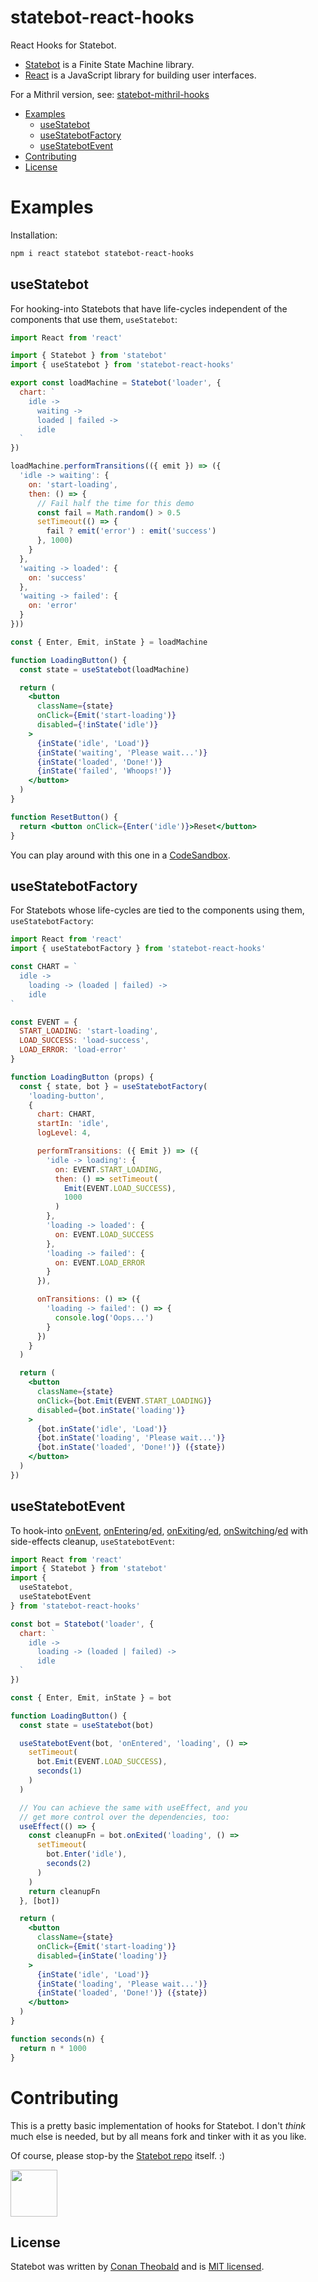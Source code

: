 # statebot-react-hooks

React Hooks for Statebot.

- [Statebot](https://github.com/shuckster/statebot) is a Finite State Machine library.
- [React](https://reactjs.org/) is a JavaScript library for building user interfaces.

For a Mithril version, see: [statebot-mithril-hooks](https://github.com/shuckster/statebot-mithril-hooks)

- [Examples](#examples)
  - [useStatebot](#usestatebot)
  - [useStatebotFactory](#usestatebotfactory)
  - [useStatebotEvent](#useStatebotEvent)
- [Contributing](#contributing)
- [License](#license)

# Examples

Installation:

```sh
npm i react statebot statebot-react-hooks
```

## useStatebot

For hooking-into Statebots that have life-cycles independent of the components that use them, `useStatebot`:

```jsx
import React from 'react'

import { Statebot } from 'statebot'
import { useStatebot } from 'statebot-react-hooks'

export const loadMachine = Statebot('loader', {
  chart: `
    idle ->
      waiting ->
      loaded | failed ->
      idle
  `
})

loadMachine.performTransitions(({ emit }) => ({
  'idle -> waiting': {
    on: 'start-loading',
    then: () => {
      // Fail half the time for this demo
      const fail = Math.random() > 0.5
      setTimeout(() => {
        fail ? emit('error') : emit('success')
      }, 1000)
    }
  },
  'waiting -> loaded': {
    on: 'success'
  },
  'waiting -> failed': {
    on: 'error'
  }
}))

const { Enter, Emit, inState } = loadMachine

function LoadingButton() {
  const state = useStatebot(loadMachine)

  return (
    <button
      className={state}
      onClick={Emit('start-loading')}
      disabled={!inState('idle')}
    >
      {inState('idle', 'Load')}
      {inState('waiting', 'Please wait...')}
      {inState('loaded', 'Done!')}
      {inState('failed', 'Whoops!')}
    </button>
  )
}

function ResetButton() {
  return <button onClick={Enter('idle')}>Reset</button>
}
```

You can play around with this one in a [CodeSandbox](https://codesandbox.io/s/statebot-react-ot3xe?file=/src/Loader.js).

## useStatebotFactory

For Statebots whose life-cycles are tied to the components using them, `useStatebotFactory`:

```jsx
import React from 'react'
import { useStatebotFactory } from 'statebot-react-hooks'

const CHART = `
  idle ->
    loading -> (loaded | failed) ->
    idle
`

const EVENT = {
  START_LOADING: 'start-loading',
  LOAD_SUCCESS: 'load-success',
  LOAD_ERROR: 'load-error'
}

function LoadingButton (props) {
  const { state, bot } = useStatebotFactory(
    'loading-button',
    {
      chart: CHART,
      startIn: 'idle',
      logLevel: 4,

      performTransitions: ({ Emit }) => ({
        'idle -> loading': {
          on: EVENT.START_LOADING,
          then: () => setTimeout(
            Emit(EVENT.LOAD_SUCCESS),
            1000
          )
        },
        'loading -> loaded': {
          on: EVENT.LOAD_SUCCESS
        },
        'loading -> failed': {
          on: EVENT.LOAD_ERROR
        }
      }),

      onTransitions: () => ({
        'loading -> failed': () => {
          console.log('Oops...')
        }
      })
    }
  )

  return (
    <button
      className={state}
      onClick={bot.Emit(EVENT.START_LOADING)}
      disabled={bot.inState('loading')}
    >
      {bot.inState('idle', 'Load')}
      {bot.inState('loading', 'Please wait...')}
      {bot.inState('loaded', 'Done!')} ({state})
    </button>
  )
})
```

## useStatebotEvent

To hook-into [onEvent](https://shuckster.github.io/statebot/#statebotfsmonevent), [onEntering](https://shuckster.github.io/statebot/#statebotfsmonentering)/[ed](https://shuckster.github.io/statebot/#statebotfsmonentered), [onExiting](https://shuckster.github.io/statebot/#statebotfsmonexiting)/[ed](https://shuckster.github.io/statebot/#statebotfsmonexited), [onSwitching](https://shuckster.github.io/statebot/#statebotfsmonswitching)/[ed](https://shuckster.github.io/statebot/#statebotfsmonswitched) with side-effects cleanup, `useStatebotEvent`:

```jsx
import React from 'react'
import { Statebot } from 'statebot'
import {
  useStatebot,
  useStatebotEvent
} from 'statebot-react-hooks'

const bot = Statebot('loader', {
  chart: `
    idle ->
      loading -> (loaded | failed) ->
      idle
  `
})

const { Enter, Emit, inState } = bot

function LoadingButton() {
  const state = useStatebot(bot)

  useStatebotEvent(bot, 'onEntered', 'loading', () =>
    setTimeout(
      bot.Emit(EVENT.LOAD_SUCCESS),
      seconds(1)
    )
  )

  // You can achieve the same with useEffect, and you
  // get more control over the dependencies, too:
  useEffect(() => {
    const cleanupFn = bot.onExited('loading', () =>
      setTimeout(
        bot.Enter('idle'),
        seconds(2)
      )
    )
    return cleanupFn
  }, [bot])

  return (
    <button
      className={state}
      onClick={Emit('start-loading')}
      disabled={inState('loading')}
    >
      {inState('idle', 'Load')}
      {inState('loading', 'Please wait...')}
      {inState('loaded', 'Done!')} ({state})
    </button>
  )
}

function seconds(n) {
  return n * 1000
}

```

# Contributing

This is a pretty basic implementation of hooks for Statebot. I don't *think* much else is needed, but by all means fork and tinker with it as you like.

Of course, please stop-by the [Statebot repo](https://github.com/shuckster/statebot) itself. :)

<img src="./logo-small.png" width="75" />

## License

Statebot was written by [Conan Theobald](https://github.com/shuckster/) and is [MIT licensed](./LICENSE).
